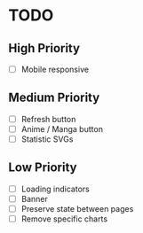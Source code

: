 # TODO

## High Priority

- [ ] Mobile responsive

## Medium Priority

- [ ] Refresh button
- [ ] Anime / Manga button
- [ ] Statistic SVGs

## Low Priority

- [ ] Loading indicators
- [ ] Banner
- [ ] Preserve state between pages
- [ ] Remove specific charts
